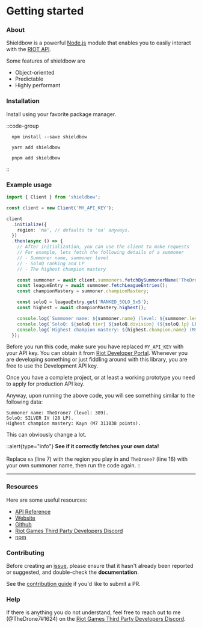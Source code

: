 # Getting started

### About

Shieldbow is a powerful [Node.js](http://nodejs.org) module that enables you to easily interact with
the [RIOT API](https://developer.riotgames.com/docs/portal).

Some features of shieldbow are

- Object-oriented
- Predictable
- Highly performant

### Installation

Install using your favorite package manager.

::code-group

  ```bash:no-line-numbers [NPM]
    npm install --save shieldbow
  ```

  ```bash:no-line-numbers [Yarn]
    yarn add shieldbow
  ```

  ```bash:no-line-numbers [PNPM]
    pnpm add shieldbow
  ```

::

### Example usage

```ts
import { Client } from 'shieldbow';

const client = new Client('MY_API_KEY');

client
  .initialize({
    region: 'na', // defaults to 'na' anyways.
  })
  .then(async () => {
    // After initialization, you can use the client to make requests
    // For example, lets fetch the following details of a summoner
    // - Summoner name, summoner level
    // - SoloQ ranking and LP
    // - The highest champion mastery

    const summoner = await client.summoners.fetchBySummonerName('TheDrone7');
    const leagueEntry = await summoner.fetchLeagueEntries();
    const championMastery = summoner.championMastery;

    const soloQ = leagueEntry.get('RANKED_SOLO_5x5');
    const highest = await championMastery.highest();

    console.log(`Summoner name: ${summoner.name} (level: ${summoner.level}).`);
    console.log(`SoloQ: ${soloQ.tier} ${soloQ.division} (${soloQ.lp} LP).`);
    console.log(`Highest champion mastery: ${highest.champion.name} (M${highest.level} ${highest.points} points).`);
  });
```

Before you run this code, make sure you have replaced `MY_API_KEY` with your API key.
You can obtain it from [Riot Developer Portal](https://developer.riotgames.com). Whenever you are
developing something or just fiddling around with this library, you are free to use the Development API key.

Once you have a complete project, or at least a working prototype you need to apply for production API key.

Anyway, upon running the above code, you will see something similar to the following data:

```
Summoner name: TheDrone7 (level: 389).
SoloQ: SILVER IV (28 LP).
Highest champion mastery: Kayn (M7 311038 points).
```

This can obviously change a lot.

::alert{type="info"}
**See if it correctly fetches your own data!**
<br /><br />
Replace `na` (line 7) with the region you play in and `TheDrone7` (line 16) with your own summoner name, then run the
code again.
::

---

### Resources

Here are some useful resources:

- [API Reference](https://thedrone7.github.io/shieldbow/api/)
- [Website](https://thedrone7.github.io/shieldbow/)
- [Github](https://github.com/TheDrone7/shieldbow)
- [Riot Games Third Party Developers Discord](https://discord.gg/riotgamesdevrel)
- [npm](https://www.npmjs.com/package/shieldbow)

### Contributing

Before creating an [issue](https://github.com/TheDrone7/shieldbow/issues),
please ensure that it hasn't already been reported or suggested, and double-check the **documentation**.

See the [contribution guide](https://github.com/TheDrone7/shieldbow/blob/main/CONTRIBUTING.md) if you'd like to submit a
PR.

### Help

If there is anything you do not understand, feel free to reach out to me (@TheDrone7#1624) on the
[Riot Games Third Party Developers Discord](https://discord.gg/riotgamesdevrel).